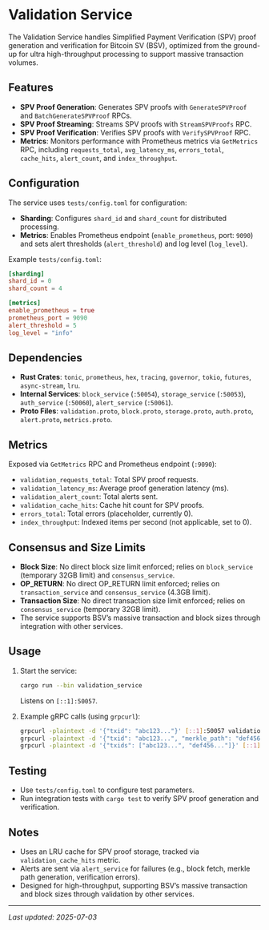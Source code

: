 # Validation Service

The Validation Service handles Simplified Payment Verification (SPV) proof generation and verification for Bitcoin SV (BSV), optimized from the ground-up for ultra high-throughput processing to support massive transaction volumes.

## Features

- **SPV Proof Generation**: Generates SPV proofs with `GenerateSPVProof` and `BatchGenerateSPVProof` RPCs.
- **SPV Proof Streaming**: Streams SPV proofs with `StreamSPVProofs` RPC.
- **SPV Proof Verification**: Verifies SPV proofs with `VerifySPVProof` RPC.
- **Metrics**: Monitors performance with Prometheus metrics via `GetMetrics` RPC, including `requests_total`, `avg_latency_ms`, `errors_total`, `cache_hits`, `alert_count`, and `index_throughput`.

## Configuration

The service uses `tests/config.toml` for configuration:
- **Sharding**: Configures `shard_id` and `shard_count` for distributed processing.
- **Metrics**: Enables Prometheus endpoint (`enable_prometheus`, port: `9090`) and sets alert thresholds (`alert_threshold`) and log level (`log_level`).

Example `tests/config.toml`:
```toml
[sharding]
shard_id = 0
shard_count = 4

[metrics]
enable_prometheus = true
prometheus_port = 9090
alert_threshold = 5
log_level = "info"
```

## Dependencies

- **Rust Crates**: `tonic`, `prometheus`, `hex`, `tracing`, `governor`, `tokio`, `futures`, `async-stream`, `lru`.
- **Internal Services**: `block_service` (`:50054`), `storage_service` (`:50053`), `auth_service` (`:50060`), `alert_service` (`:50061`).
- **Proto Files**: `validation.proto`, `block.proto`, `storage.proto`, `auth.proto`, `alert.proto`, `metrics.proto`.

## Metrics

Exposed via `GetMetrics` RPC and Prometheus endpoint (`:9090`):
- `validation_requests_total`: Total SPV proof requests.
- `validation_latency_ms`: Average proof generation latency (ms).
- `validation_alert_count`: Total alerts sent.
- `validation_cache_hits`: Cache hit count for SPV proofs.
- `errors_total`: Total errors (placeholder, currently 0).
- `index_throughput`: Indexed items per second (not applicable, set to 0).

## Consensus and Size Limits

- **Block Size**: No direct block size limit enforced; relies on `block_service` (temporary 32GB limit) and `consensus_service`.
- **OP_RETURN**: No direct OP_RETURN limit enforced; relies on `transaction_service` and `consensus_service` (4.3GB limit).
- **Transaction Size**: No direct transaction size limit enforced; relies on `consensus_service` (temporary 32GB limit).
- The service supports BSV’s massive transaction and block sizes through integration with other services.

## Usage

1. Start the service:
   ```bash
   cargo run --bin validation_service
   ```
   Listens on `[::1]:50057`.

2. Example gRPC calls (using `grpcurl`):
   ```bash
   grpcurl -plaintext -d '{"txid": "abc123..."}' [::1]:50057 validation.Validation/GenerateSPVProof
   grpcurl -plaintext -d '{"txid": "abc123...", "merkle_path": "def456...", "block_headers": ["01000000..."]}' [::1]:50057 validation.Validation/VerifySPVProof
   grpcurl -plaintext -d '{"txids": ["abc123...", "def456..."]}' [::1]:50057 validation.Validation/BatchGenerateSPVProof
   ```

## Testing

- Use `tests/config.toml` to configure test parameters.
- Run integration tests with `cargo test` to verify SPV proof generation and verification.

## Notes

- Uses an LRU cache for SPV proof storage, tracked via `validation_cache_hits` metric.
- Alerts are sent via `alert_service` for failures (e.g., block fetch, merkle path generation, verification errors).
- Designed for high-throughput, supporting BSV’s massive transaction and block sizes through validation by other services.

---
*Last updated: 2025-07-03*
